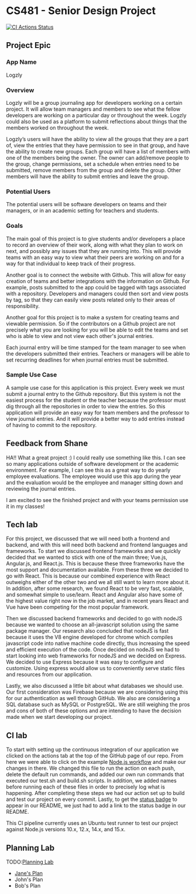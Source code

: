 # CS481 - Senior Design Project

[![CI Actions Status](https://github.com/shanep-capstone/cs481-s21-team_10/actions/workflows/node.js.yml/badge.svg)](https://github.com/shanep-capstone/cs481-s21-team_10/actions)

## Project Epic

### App Name
Logzly

### Overview
Logzly will be a group journaling app for developers working on a certain project. It will allow team managers and members to see what the fellow developers are working on a particular day or throughout the week. Logzly could also be used as a platform to submit reflections about things that the members worked on throughout the week.

Logzly’s users will have the ability to view all the groups that they are a part of, view the entries that they have permission to see in that group, and have the ability to create new groups. Each group will have a list of members with one of the members being the owner. The owner can add/remove people to the group, change permissions, set a schedule when entries need to be submitted, remove members from the group and delete the group. Other members will have the ability to submit entries and leave the group.

### Potential Users
The potential users will be software developers on teams and their managers, or in an academic setting for teachers and students.

### Goals
The main goal of this project is to give students and/or developers a place to record an overview of their work, along with what they plan to work on next, and possibly any issues that they are running into. This will provide teams with an easy way to view what their peers are working on and for a way for that individual to keep track of their progress. 

Another goal is to connect the website with Github. This will allow for easy creation of teams and better integrations with the information on Github.  For example, posts submitted to the app could be tagged with tags associated with a repository.  Developers and managers could then sort and view posts by tag, so that they can easily view posts related only to their areas of responsibility.

Another goal for this project is to make a system for creating teams and viewable permission. So if the contributors on a Github project are not precisely what you are looking for you will be able to edit the teams and set who is able to view and not view each other's journal entries.

Each journal entry will be time stamped for the team manager to see when the developers submitted their entries. Teachers or managers will be able to set recurring deadlines for when journal entries must be submitted.

### Sample Use Case
A sample use case for this application is this project. Every week we must submit a journal entry to the Github repository. But this system is not the easiest process for the student or the teacher because the professor must dig through all the repositories in order to view the entries. So this application will provide an easy way for team members and the professor to view journal entries. And it will provide a better way to add entries instead of having to commit to the repository.

## Feedback from Shane

HA!! What a great project :) I could really use something like this. I can see so many applications outside of software development or the academic environment. For example, I can see this as a great way to do yearly employee evaluations. The employee would use this app during the year and the evaluation would be the employee and manager sitting down and reviewing the journal entries.  

I am excited to see the finished project and with your teams permission use it in my classes!


## Tech lab

For this project, we discussed that we will need both a frontend and backend, and with this will need both backend and frontend languages and frameworks. To start we discussed frontend frameworks and we quickly decided that we wanted to stick with one of the main three; Vue.js, Angular.js, and React.js. This is because these three frameworks have the most support and documentation available.  From these three we decided to go with React. This is because our combined experience with React outweighs either of the other two and we all still want to learn more about it. In addition, after some research, we found React to be very fast, scalable, and somewhat simple to use/learn. React and Angular also have some of the highest value right now in the job market, and in recent years React and Vue have been competing for the most popular framework.

Then we discussed backend frameworks and decided to go with nodeJS because we wanted to choose an all-javascript solution using the same package manager. Our research also concluded that nodeJS is fast because it uses the V8 engine developed for chrome which compiles javascript code into native machine code directly, thus increasing the speed and efficient execution of the code. Once decided on nodeJS we had to start looking into web frameworks for nodeJS and we decided on Express. We decided to use Express because it was easy to configure and customize. Using express would allow us to conveniently serve static files and resources from our application. 

Lastly, we also discussed a little bit about what databases we should use. Our first consideration was Firebase because we are considering using this for our authentication as well through GitHub. We also are considering a SQL database such as MySQL or PostgreSQL. We are still weighing the pros and cons of both of these options and are intending to have the decision made when we start developing our project.

## CI lab

To start with setting up the continuous integration of our application we clicked on the actions tab at the top of the GitHub page of our repo. From here we were able to click on the example [Node.js workflow](https://docs.github.com/en/actions/guides/building-and-testing-nodejs) and make our changes in there. We changed this file to run the action on each push, delete the default run commands, and added our own run commands that executed our test.sh and build.sh scripts. In addition, we added names before running each of these files in order to precisely log what is happening. After completing these steps we had our action set up to build and test our project on every commit. Lastly, to get the [status badge](https://docs.github.com/en/actions/managing-workflow-runs/adding-a-workflow-status-badge) to appear in our README, we just had to add a link to the status badge in our README.

This CI pipeline currently uses an Ubuntu test runner to test our project against Node.js versions 10.x, 12.x, 14.x, and 15.x.

## Planning Lab

TODO:[Planning Lab](https://shanep.github.io/capstone/labs/planning/)

- [Jane's Plan](planning/janedoe@u.boisestate.edu.md)
- John's Plan
- Bob's Plan
